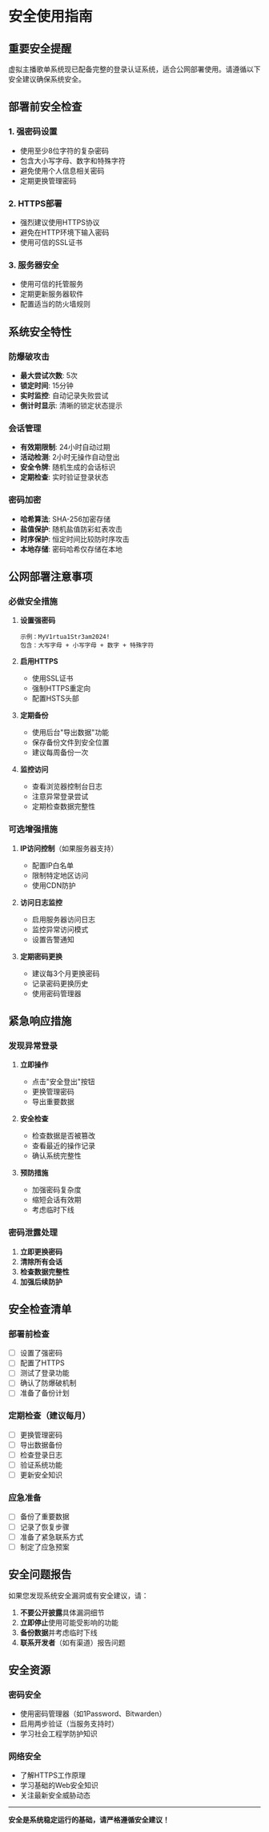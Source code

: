 # 安全使用指南

## 重要安全提醒

虚拟主播歌单系统现已配备完整的登录认证系统，适合公网部署使用。请遵循以下安全建议确保系统安全。

## 部署前安全检查

### 1. 强密码设置
- 使用至少8位字符的复杂密码
- 包含大小写字母、数字和特殊字符
- 避免使用个人信息相关密码
- 定期更换管理密码

### 2. HTTPS部署
- 强烈建议使用HTTPS协议
- 避免在HTTP环境下输入密码
- 使用可信的SSL证书

### 3. 服务器安全
- 使用可信的托管服务
- 定期更新服务器软件
- 配置适当的防火墙规则

## 系统安全特性

### 防爆破攻击
- **最大尝试次数**: 5次
- **锁定时间**: 15分钟
- **实时监控**: 自动记录失败尝试
- **倒计时显示**: 清晰的锁定状态提示

### 会话管理
- **有效期限制**: 24小时自动过期
- **活动检测**: 2小时无操作自动登出
- **安全令牌**: 随机生成的会话标识
- **定期检查**: 实时验证登录状态

### 密码加密
- **哈希算法**: SHA-256加密存储
- **盐值保护**: 随机盐值防彩虹表攻击
- **时序保护**: 恒定时间比较防时序攻击
- **本地存储**: 密码哈希仅存储在本地

## 公网部署注意事项

### 必做安全措施
1. **设置强密码**
   ```
   示例：MyV1rtua1Str3am2024!
   包含：大写字母 + 小写字母 + 数字 + 特殊字符
   ```

2. **启用HTTPS**
   - 使用SSL证书
   - 强制HTTPS重定向
   - 配置HSTS头部

3. **定期备份**
   - 使用后台"导出数据"功能
   - 保存备份文件到安全位置
   - 建议每周备份一次

4. **监控访问**
   - 查看浏览器控制台日志
   - 注意异常登录尝试
   - 定期检查数据完整性

### 可选增强措施
1. **IP访问控制**（如果服务器支持）
   - 配置IP白名单
   - 限制特定地区访问
   - 使用CDN防护

2. **访问日志监控**
   - 启用服务器访问日志
   - 监控异常访问模式
   - 设置告警通知

3. **定期密码更换**
   - 建议每3个月更换密码
   - 记录密码更换历史
   - 使用密码管理器

## 紧急响应措施

### 发现异常登录
1. **立即操作**
   - 点击"安全登出"按钮
   - 更换管理密码
   - 导出重要数据

2. **安全检查**
   - 检查数据是否被篡改
   - 查看最近的操作记录
   - 确认系统完整性

3. **预防措施**
   - 加强密码复杂度
   - 缩短会话有效期
   - 考虑临时下线

### 密码泄露处理
1. **立即更换密码**
2. **清除所有会话**
3. **检查数据完整性**
4. **加强后续防护**

## 安全检查清单

### 部署前检查
- [ ] 设置了强密码
- [ ] 配置了HTTPS
- [ ] 测试了登录功能
- [ ] 确认了防爆破机制
- [ ] 准备了备份计划

### 定期检查（建议每月）
- [ ] 更换管理密码
- [ ] 导出数据备份
- [ ] 检查登录日志
- [ ] 验证系统功能
- [ ] 更新安全知识

### 应急准备
- [ ] 备份了重要数据
- [ ] 记录了恢复步骤
- [ ] 准备了紧急联系方式
- [ ] 制定了应急预案

## 安全问题报告

如果您发现系统安全漏洞或有安全建议，请：

1. **不要公开披露**具体漏洞细节
2. **立即停止**使用可能受影响的功能
3. **备份数据**并考虑临时下线
4. **联系开发者**（如有渠道）报告问题

## 安全资源

### 密码安全
- 使用密码管理器（如1Password、Bitwarden）
- 启用两步验证（当服务支持时）
- 学习社会工程学防护知识

### 网络安全
- 了解HTTPS工作原理
- 学习基础的Web安全知识
- 关注最新安全威胁动态

---

**安全是系统稳定运行的基础，请严格遵循安全建议！**